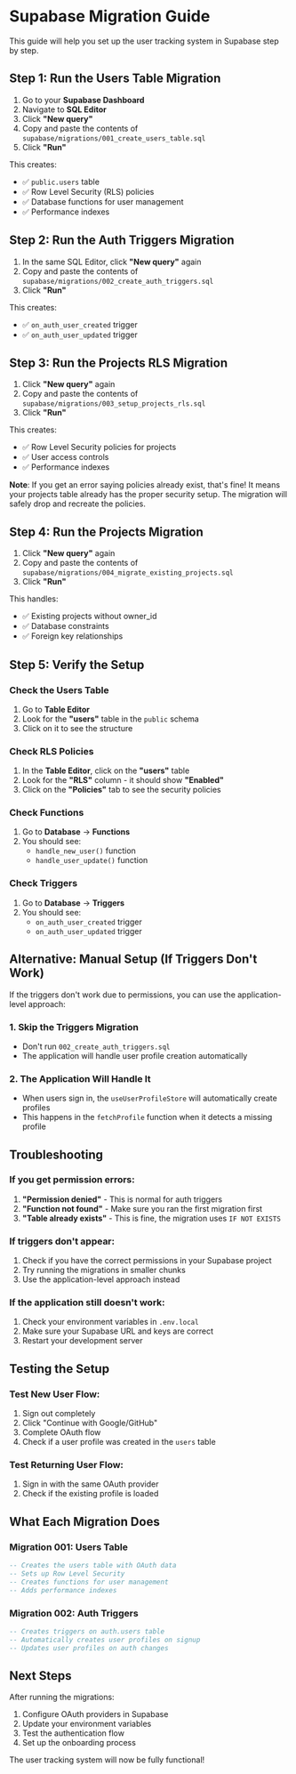 # Supabase Migration Guide

This guide will help you set up the user tracking system in Supabase step by step.

## Step 1: Run the Users Table Migration

1. Go to your **Supabase Dashboard**
2. Navigate to **SQL Editor**
3. Click **"New query"**
4. Copy and paste the contents of `supabase/migrations/001_create_users_table.sql`
5. Click **"Run"**

This creates:
- ✅ `public.users` table
- ✅ Row Level Security (RLS) policies
- ✅ Database functions for user management
- ✅ Performance indexes

## Step 2: Run the Auth Triggers Migration

1. In the same SQL Editor, click **"New query"** again
2. Copy and paste the contents of `supabase/migrations/002_create_auth_triggers.sql`
3. Click **"Run"**

This creates:
- ✅ `on_auth_user_created` trigger
- ✅ `on_auth_user_updated` trigger

## Step 3: Run the Projects RLS Migration

1. Click **"New query"** again
2. Copy and paste the contents of `supabase/migrations/003_setup_projects_rls.sql`
3. Click **"Run"**

This creates:
- ✅ Row Level Security policies for projects
- ✅ User access controls
- ✅ Performance indexes

**Note**: If you get an error saying policies already exist, that's fine! It means your projects table already has the proper security setup. The migration will safely drop and recreate the policies.

## Step 4: Run the Projects Migration

1. Click **"New query"** again
2. Copy and paste the contents of `supabase/migrations/004_migrate_existing_projects.sql`
3. Click **"Run"**

This handles:
- ✅ Existing projects without owner_id
- ✅ Database constraints
- ✅ Foreign key relationships

## Step 5: Verify the Setup

### Check the Users Table
1. Go to **Table Editor**
2. Look for the **"users"** table in the `public` schema
3. Click on it to see the structure

### Check RLS Policies
1. In the **Table Editor**, click on the **"users"** table
2. Look for the **"RLS"** column - it should show **"Enabled"**
3. Click on the **"Policies"** tab to see the security policies

### Check Functions
1. Go to **Database** → **Functions**
2. You should see:
   - `handle_new_user()` function
   - `handle_user_update()` function

### Check Triggers
1. Go to **Database** → **Triggers**
2. You should see:
   - `on_auth_user_created` trigger
   - `on_auth_user_updated` trigger

## Alternative: Manual Setup (If Triggers Don't Work)

If the triggers don't work due to permissions, you can use the application-level approach:

### 1. Skip the Triggers Migration
- Don't run `002_create_auth_triggers.sql`
- The application will handle user profile creation automatically

### 2. The Application Will Handle It
- When users sign in, the `useUserProfileStore` will automatically create profiles
- This happens in the `fetchProfile` function when it detects a missing profile

## Troubleshooting

### If you get permission errors:
1. **"Permission denied"** - This is normal for auth triggers
2. **"Function not found"** - Make sure you ran the first migration first
3. **"Table already exists"** - This is fine, the migration uses `IF NOT EXISTS`

### If triggers don't appear:
1. Check if you have the correct permissions in your Supabase project
2. Try running the migrations in smaller chunks
3. Use the application-level approach instead

### If the application still doesn't work:
1. Check your environment variables in `.env.local`
2. Make sure your Supabase URL and keys are correct
3. Restart your development server

## Testing the Setup

### Test New User Flow:
1. Sign out completely
2. Click "Continue with Google/GitHub"
3. Complete OAuth flow
4. Check if a user profile was created in the `users` table

### Test Returning User Flow:
1. Sign in with the same OAuth provider
2. Check if the existing profile is loaded

## What Each Migration Does

### Migration 001: Users Table
```sql
-- Creates the users table with OAuth data
-- Sets up Row Level Security
-- Creates functions for user management
-- Adds performance indexes
```

### Migration 002: Auth Triggers
```sql
-- Creates triggers on auth.users table
-- Automatically creates user profiles on signup
-- Updates user profiles on auth changes
```

## Next Steps

After running the migrations:
1. Configure OAuth providers in Supabase
2. Update your environment variables
3. Test the authentication flow
4. Set up the onboarding process

The user tracking system will now be fully functional!
